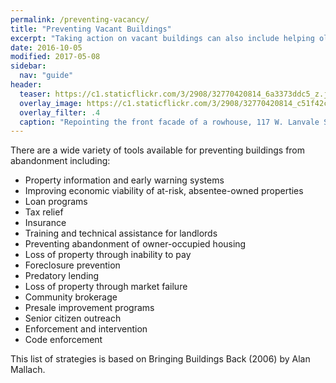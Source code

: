 ```yaml
---
permalink: /preventing-vacancy/
title: "Preventing Vacant Buildings"
excerpt: "Taking action on vacant buildings can also include helping older homeowners stay in their homes, discouraging property owners from abandoning buildings, and encouraging neighbors to invest in essential home maintenance. Proactive organizing and advocacy to keep buildings occupied is essential to prevent the number of vacant buildings from growing in the future."
date: 2016-10-05
modified: 2017-05-08
sidebar:
  nav: "guide"
header:
  teaser: https://c1.staticflickr.com/3/2908/32770420814_6a3373ddc5_z.jpg
  overlay_image: https://c1.staticflickr.com/3/2908/32770420814_c51f42cda7_h.jpg
  overlay_filter: .4
  caption: "Repointing the front facade of a rowhouse, 117 W. Lanvale Street, Baltimore, MD 21217, 2017 March 21. Photograph by Eli Pousson, [Baltimore Heritage](https://www.flickr.com/photos/baltimoreheritage/32770420814/) ([CC 0](https://creativecommons.org/licenses/publicdomain/))."
---
```


There are a wide variety of tools available for preventing buildings from abandonment including:

- Property information and early warning systems
- Improving economic viability of at-risk, absentee-owned properties
 - Loan programs
 - Tax relief
 - Insurance
 - Training and technical assistance for landlords
- Preventing abandonment of owner-occupied housing
 - Loss of property through inability to pay
  - Foreclosure prevention
  - Predatory lending
 - Loss of property through market failure
  - Community brokerage
  - Presale improvement programs
  - Senior citizen outreach
- Enforcement and intervention
 - Code enforcement

This list of strategies is based on Bringing Buildings Back (2006) by Alan Mallach.
